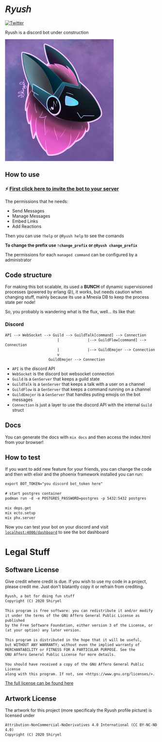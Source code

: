 # 𝘙𝘺𝘶𝘴𝘩
[![Twitter](https://img.shields.io/twitter/follow/shiryel_.svg?style=social)](https://twitter.com/shiryel_)

Ryush is a discord bot under construction

<img src="assets/ryush.png" alt="Ryush profile pic" height="400">

## How to use

### ⚡ [First click here to invite the bot to your server](https://discord.com/api/oauth2/authorize?client_id=764685221756796959&permissions=26688&scope=bot)

The permissions that he needs:
- Send Messages
- Manage Messages
- Embed Links
- Add Reactions

Then you can use `!help` or `@Ryush help` to see the comands

**To change the prefix use `!change_prefix` or `@Ryush change_prefix`**

The permissions for each `managed command` can be configured by a administrator

## Code structure

For making this bot scalable, its used a **BUNCH** of dynamic supervisioned processes (powered by erlang 😝), it works, but needs caution when changing stuff, mainly because its use a Mnesia DB to keep the process state per node!

So, you probably is wandering what is the flux, well... its like that:

### Discord

``` 
API --> WebSocket --> Guild --> GuildTalk[command] --> Connection
                        |             |--> GuildFlow[command] --> Connection
                        |             |--> GuildEmojer --> Connection
                        v
                    GuildEmojer --> Connection
```

- `API` is the discord API
- `WebSocket` is the discord bot websocket connection
- `Guild` is a `GenServer` that keeps a guild state
- `GuildTalk` is a `GenServer` that keeps a talk with a user on a channel
- `GuildFlow` is a `GenServer` that keeps a command running on a channel
- `GuildEmojer` is a `GenServer` that handles puting emojis on the bot messages
- `Connection` is just a layer to use the discord API with the internal `Guild` struct

## Docs

You can generate the docs with `mix docs` and then access the index.html from your browser!

## How to test

If you want to add new feature for your friends, you can change the code and then with elixir and the phoenix framework installed you can run:
```
export BOT_TOKEN="you discord bot_token here"

# start postgres container
podman run -d -e POSTGRES_PASSWORD=postgres -p 5432:5432 postgres

mix deps.get
mix ecto.setup
mix phx.server
```

Now you can test your bot on your discord and visit [`localhost:4000/dashboard`](http://localhost:4000/dashboard) to see the bot dashboard

# Legal Stuff

## Software License

Give credit where credit is due. If you wish to use my code in a project, please credit me. 
Just don't blatantly copy it or refrain from crediting.

    Ryush, a bot for doing fun stuff
    Copyright (C) 2020 Shiryel

    This program is free software: you can redistribute it and/or modify
    it under the terms of the GNU Affero General Public License as published
    by the Free Software Foundation, either version 3 of the License, or
    (at your option) any later version.

    This program is distributed in the hope that it will be useful,
    but WITHOUT ANY WARRANTY; without even the implied warranty of
    MERCHANTABILITY or FITNESS FOR A PARTICULAR PURPOSE. See the
    GNU Affero General Public License for more details.

    You should have received a copy of the GNU Affero General Public License
    along with this program. If not, see <https://www.gnu.org/licenses/>.

[The full license can be found here](https://github.com/shiryel/ryush-bot/blob/master/LICENSE)

## Artwork License

The artwork for this project (more specificaly the Ryush profile picture) is licensed under 

    Attribution-NonCommercial-NoDerivatives 4.0 International (CC BY-NC-ND 4.0)
    Copyright (C) 2020 Shiryel
